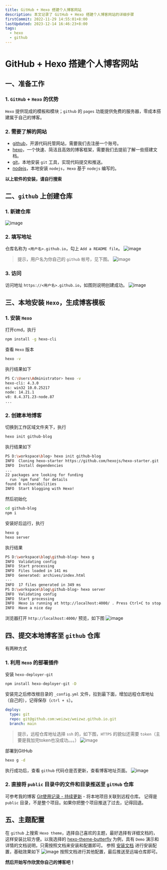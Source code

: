```yaml
---
title: GitHub + Hexo 搭建个人博客网站
description: 本文记录了 GitHub + Hexo 搭建个人博客网站的详细步骤
firstCommit: 2022-11-29 14:55:01+8:00
lastUpdated: 2023-12-14 16:46:23+8:00
tags:
  - hexo
  - github
---
```


# GitHub + Hexo 搭建个人博客网站

## 一、准备工作
### 1. `GitHub` + `Hexo` 的优势
`Hexo` 提供现成的模板和模块；`github` 的 `pages` 功能提供免费的服务器，零成本搭建属于自己的博客。
### 2. 需要了解的网站
+ [github](https://github.com/)，开源代码托管网站，需要我们去注册一个账号。
+ [hexo](https://hexo.io/zh-cn/docs/)，一个快速、简洁且高效的博客框架，需要我们去提前了解一些搭建文档。
+ [git](https://git-scm.com/)，本地安装 `git` 工具，实现代码提交和推送。
+ [nodejs](https://nodejs.org/zh-cn/)，本地安装 `nodejs`，`Hexo` 基于 `nodejs` 编写的。

**以上软件的安装，请自行搜索**

## 二、`github` 上创建仓库
### 1. 新建仓库
![image](https://www.helloimg.com/i/2024/12/30/6772bd7b29074.png)

### 2. 填写地址
仓库名称为 `<用户名>.github.io`，勾上 `Add a README file`。
![image](https://www.helloimg.com/i/2024/12/30/6772bd7c72993.png)
> 提示，用户名为你自己的 `github` 帐号，见下图。
![image](https://www.helloimg.com/i/2024/12/30/6772bd7d7258f.png)

### 3. 访问
访问地址 `https://<用户名>.github.io`，如图则说明创建成功。
![image](https://www.helloimg.com/i/2024/12/30/6772bd7b879ac.png)

## 三、本地安装 `Hexo`，生成博客模板
### 1. 安装 `Hexo`
打开cmd，执行
```sh
npm install -g hexo-cli
```

查看 `Hexo` 版本
```sh
hexo -v
```

执行结果如下
```sh
PS C:\Users\Administrator> hexo -v
hexo-cli: 4.3.0
os: win32 10.0.25217
node: 14.21.1
v8: 8.4.371.23-node.87
...
```
### 2. 创建本地博客
切换到工作区域文件夹下，执行
```sh
hexo init github-blog
```

执行结果如下
```sh
PS D:\workspace\blog> hexo init github-blog
INFO  Cloning hexo-starter https://github.com/hexojs/hexo-starter.git
INFO  Install dependencies
...
22 packages are looking for funding
  run `npm fund` for details
found 0 vulnerabilities
INFO  Start blogging with Hexo!
```

然后初始化
```sh
cd github-blog
npm i
```

安装好后运行，执行
```sh
hexo g
hexo server
```

执行结果
```sh
PS D:\workspace\blog\github-blog> hexo g
INFO  Validating config
INFO  Start processing
INFO  Files loaded in 141 ms
INFO  Generated: archives/index.html
···
INFO  17 files generated in 349 ms
PS D:\workspace\blog\github-blog> hexo server
INFO  Validating config
INFO  Start processing
INFO  Hexo is running at http://localhost:4000/ . Press Ctrl+C to stop.
INFO  Have a nice day
```

浏览器打开 `http://localhost:4000/` 预览，如下图
![image](https://www.helloimg.com/i/2024/12/30/6772bd8749989.png)
## 四、提交本地博客至 `github` 仓库
有两种方式
### 1. 利用 `Hexo` 的部署插件
安装 `hexo-deployer-git`
```sh
npm install hexo-deployer-git -D
```

安装完之后修改根目录的 `_config.yml` 文件，拉到最下面，增加远程仓库地址（自己的），记得保存（`ctrl + s`）。
```yml
deploy:
  type: git
  repo: git@github.com:weizwz/weizwz.github.io.git
  branch: main
```
> 提示，远程仓库地址选择 `ssh` 的，如下图，`HTTPS` 的貌似还需要 `token`（主要是我加完token也没成功。。。）
![image](https://www.helloimg.com/i/2024/12/30/6772bd7d6c793.png)

部署到GitHub
```sh
hexo g -d
```

执行成功后，查看 `github` 代码仓是否更新，查看博客地址页面。
![image](https://www.helloimg.com/i/2024/12/30/6772bd88e5c3c.png)
### 2. 直接将 `public` 目录中的文件和目录推送至 `gitHub` 仓库
可参考我的博客 [Git使用记录 - 持续更新](https://www.cnblogs.com/weizwz/p/16903596.html) - 将本地项目关联到远程仓库。
记得是 `public` 目录，不是整个项目。如果你把整个项目推送了过去，记得回退。

## 五、主题配置
在 `github` 上搜索 `Hexo theme`，选择自己喜欢的主题，最好选择有详细文档的，这样安装比较方便。以我选择的 [hexo-theme-butterfly](https://github.com/jerryc127/hexo-theme-butterfly) 为例，具有 `Demo` 演示和详情的文档说明，只需按照文档来安装和配置即可。
参照 [安装文档](https://butterfly.js.org/posts/21cfbf15/) 进行安装配置，基础效果如下
![image](https://www.helloimg.com/i/2024/12/30/6772bd82d4e00.png)
按照文档进行其他配置，最后推送至远端仓库即可。

**然后开始写作欣赏你自己的博客吧！**